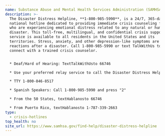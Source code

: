 ```yaml
---
name: Substance Abuse and Mental Health Services Administration (SAMHSA)
description: >-
  The Disaster Distress Helpline, **1-800-985-5990**, is a 24/7, 365-day-a-year,
  national hotline dedicated to providing immediate crisis counseling for people
  who are experiencing emotional distress related to any natural or human-caused
  disaster. This toll-free, multilingual, and confidential crisis support
  service is available to all residents in the United States and its
  territories. Stress, anxiety, and other depression-like symptoms are common
  reactions after a disaster. Call 1-800-985-5990 or text TalkWithUs to 66746 to
  connect with a trained crisis counselor.


  * Deaf/Hard of Hearing: TextTalkWithUsto 66746

  * Use your preferred relay service to call the Disaster Distress Helpline at 1-800-985-5990

  * TTY 1-800-846-8517

  * Spanish Speakers: Call 1-800-985-5990 and press "2"

  * From the 50 States, textHablanosto 66746

  * From Puerto Rico, textHablanosto 1-787-339-2663
type:
  - crisis-hotlines
top_health: no
site_url: https://www.samhsa.gov/find-help/disaster-distress-helpline
---
```

